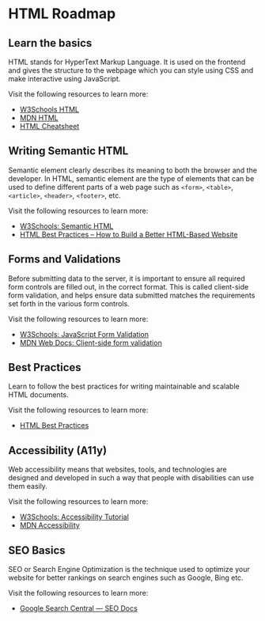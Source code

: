 # HTML Roadmap

## Learn the basics

HTML stands for HyperText Markup Language. It is used on the frontend and gives the structure to the webpage which you can style using CSS and make interactive using JavaScript.

Visit the following resources to learn more:

-   [W3Schools HTML](https://www.w3schools.com/html/default.asp)
-   [MDN HTML](https://developer.mozilla.org/en-US/docs/Web/HTML#key_resources)
-   [HTML Cheatsheet](https://htmlcheatsheet.com/)

## Writing Semantic HTML

Semantic element clearly describes its meaning to both the browser and the developer. In HTML, semantic element are the type of elements that can be used to define different parts of a web page such as `<form>`, `<table>`, `<article>`, `<header>`, `<footer>`, etc.

Visit the following resources to learn more:

-   [W3Schools: Semantic HTML](https://www.w3schools.com/html/html5_semantic_elements.asp)
-   [HTML Best Practices – How to Build a Better HTML-Based Website](https://www.freecodecamp.org/news/html-best-practices/)

## Forms and Validations

Before submitting data to the server, it is important to ensure all required form controls are filled out, in the correct format. This is called client-side form validation, and helps ensure data submitted matches the requirements set forth in the various form controls.

Visit the following resources to learn more:

-   [W3Schools: JavaScript Form Validation](https://www.w3schools.com/js/js_validation.asp)
-   [MDN Web Docs: Client-side form validation](https://developer.mozilla.org/en-US/docs/Learn/Forms/Form_validation)

## Best Practices

Learn to follow the best practices for writing maintainable and scalable HTML documents.

Visit the following resources to learn more:

-   [HTML Best Practices](https://github.com/hail2u/html-best-practices)

## Accessibility (A11y)

Web accessibility means that websites, tools, and technologies are designed and developed in such a way that people with disabilities can use them easily.

Visit the following resources to learn more:

-   [W3Schools: Accessibility Tutorial](https://www.w3schools.com/accessibility/index.php)
-   [MDN Accessibility](https://developer.mozilla.org/en-US/docs/Web/Accessibility)

## SEO Basics

SEO or Search Engine Optimization is the technique used to optimize your website for better rankings on search engines such as Google, Bing etc.

Visit the following resources to learn more:

-   [Google Search Central — SEO Docs](https://developers.google.com/search/docs)

